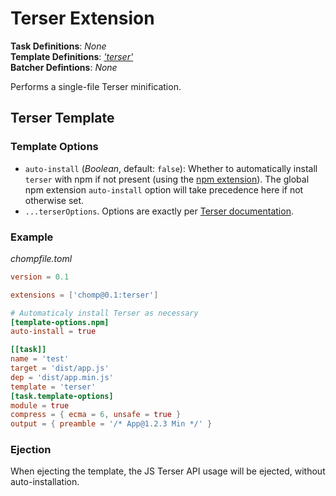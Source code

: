 # Terser Extension

**Task Definitions**: _None_<br/>
**Template Definitions**: _['terser'](#terser-template)_<br/>
**Batcher Defintions**: _None_

Performs a single-file Terser minification.

## Terser Template

### Template Options

* `auto-install` (_Boolean_, default: `false`): Whether to automatically install `terser` with npm if not present (using the [npm extension](npm.md)). The global npm extension `auto-install` option will take precedence here if not otherwise set.
* `...terserOptions`. Options are exactly per [Terser documentation](https://github.com/terser/terser).

### Example

_chompfile.toml_
```toml
version = 0.1

extensions = ['chomp@0.1:terser']

# Automaticaly install Terser as necessary
[template-options.npm]
auto-install = true

[[task]]
name = 'test'
target = 'dist/app.js'
dep = 'dist/app.min.js'
template = 'terser'
[task.template-options]
module = true
compress = { ecma = 6, unsafe = true }
output = { preamble = '/* App@1.2.3 Min */' }
```

### Ejection

When ejecting the template, the JS Terser API usage will be ejected, without auto-installation.
